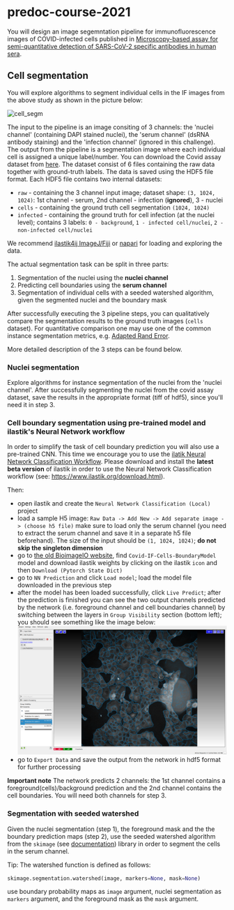 # predoc-course-2021

You will design an image segemntation pipeline for immunofluorescence images of COVID-infected cells published in [Microscopy-based assay for semi-quantitative detection of SARS-CoV-2 specific antibodies in human sera](https://www.biorxiv.org/content/10.1101/2020.06.15.152587v2). 

## Cell segmentation
You will explore algorithms to segment individual cells in the IF images from the above 
study as shown in the picture below:

![cell_segm](img/cell_segm.png?raw=true "Serum cells segmentation pipeline")

The input to the pipeline is an image consiting of 3 channels: the 'nuclei channel' (containing DAPI stained nuclei), the 'serum channel' (dsRNA antibody staining) and the 'infection channel' (ignored in this challenge).
The output from the pipeline is a segmentation image where each individual cell is assigned a unique label/number.
You can download the Covid assay dataset from [here](https://oc.embl.de/index.php/s/gfpnDykYgcxoM7y).
The dataset consist of 6 files containing the raw data together with ground-truth labels.
The data is saved using the HDF5 file format. Each HDF5 file contains two internal datasets:
* `raw` - containing the 3 channel input image; dataset shape: `(3, 1024, 1024)`: 1st channel - serum, 2nd channel - infection (**ignored**), 3 - nuclei
* `cells` - containing the ground truth cell segmentation `(1024, 1024)`
* `infected` - containing the ground truth for cell infection (at the nuclei level); contains 3 labels: `0 - background`, `1 - infected cell/nuclei`, `2 - non-infected cell/nuclei` 

We recommend [ilastik4ij ImageJ/Fiji](https://github.com/ilastik/ilastik4ij) or [napari](https://napari.org/) for loading and exploring the data. 

The actual segmentation task can be split in three parts:
1. Segmentation of the nuclei using the **nuclei channel**
2. Predicting cell boundaries using the **serum channel**
3. Segmentation of individual cells with a seeded watershed algorithm, given the segmented nuclei and the boundary mask

After successfully executing the 3 pipeline steps, you can qualitatively compare the segmentation results to the ground truth images (`cells` dataset).
For quantitative comparison one may use one of the common instance segmentation metrics, e.g. [Adapted Rand Error](https://scikit-image.org/docs/dev/api/skimage.metrics.html#skimage.metrics.adapted_rand_error).

More detailed description of the 3 steps can be found below.

### Nuclei segmentation 
Explore algorithms for instance segmentation of the nuclei from the 'nuclei channel'.
After successfully segmenting the nuclei from the covid assay dataset, save the results in the appropriate format (tiff of hdf5),
since you'll need it in step 3.

### Cell boundary segmentation using pre-trained model and ilastik's Neural Network workflow
In order to simplify the task of cell boundary prediction you will also use a pre-trained CNN.
This time we encourage you to use the [ilatik Neural Network Classification Workflow](https://www.ilastik.org/documentation/nn/nn).
Please download and install the **latest beta version** of ilastik in order to use the Neural Network Classification workflow (see: https://www.ilastik.org/download.html). 

Then:
* open ilastik and create the `Neural Network Classification (Local)` project
* load a sample H5 image: `Raw Data -> Add New -> Add separate image -> (choose h5 file)`
make sure to load only the serum channel (you need to extract the serum channel and save it in a separate h5 file beforehand). The size of the input should be `(1, 1024, 1024)`; **do not skip the singleton dimension**
* go to [the old BioimageIO website](https://deploy-preview-199--bioimage.netlify.app),  find `Covid-IF-Cells-BoundaryModel` model and download ilastik weights by clicking on the ilastik `icon` and then `Download (Pytorch State Dict)`   
* go to `NN Prediction` and click `Load model`; load the model file downloaded in the previous step
* after the model has been loaded successfully, click `Live Predict`; after the prediction is finished you can see the two output channels
predicted by the network (i.e. foreground channel and cell boundaries channel) by switching between the layers in `Group Visibility` section (bottom left);
you should see something like the image below:
![cell_segm](img/ilastik_nn_workflow.png?raw=true "NN workflow")
* go to `Export Data` and save the output from the network in hdf5 format for further processing

**Important note**
The network predicts 2 channels: the 1st channel contains a foreground(cells)/background prediction and the 2nd channel
contains the cell boundaries. You will need both channels for step 3.

### Segmentation with seeded watershed
Given the nuclei segmentation (step 1), the foreground mask and the the boundary prediction maps (step 2),
use the seeded watershed algorithm from the `skimage` (see [documentation](https://scikit-image.org/docs/stable/api/skimage.segmentation.html#skimage.segmentation.watershed))
library in order to segment the cells in the serum channel.

Tip:
The watershed function is defined as follows:
```python
skimage.segmentation.watershed(image, markers=None, mask=None)
```
use boundary probability maps as `image` argument, nuclei segmentation as `markers` argument, and the foreground mask as the `mask` argument.